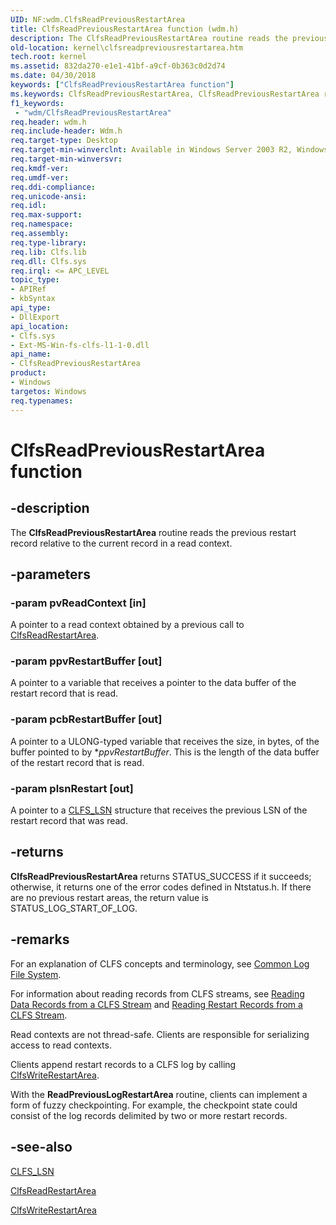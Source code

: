 ```yaml
---
UID: NF:wdm.ClfsReadPreviousRestartArea
title: ClfsReadPreviousRestartArea function (wdm.h)
description: The ClfsReadPreviousRestartArea routine reads the previous restart record relative to the current record in a read context.
old-location: kernel\clfsreadpreviousrestartarea.htm
tech.root: kernel
ms.assetid: 832da270-e1e1-41bf-a9cf-0b363c0d2d74
ms.date: 04/30/2018
keywords: ["ClfsReadPreviousRestartArea function"]
ms.keywords: ClfsReadPreviousRestartArea, ClfsReadPreviousRestartArea routine [Kernel-Mode Driver Architecture], Clfs_884a8a2f-adbf-415b-968e-2f82c3f5d7fa.xml, kernel.clfsreadpreviousrestartarea, wdm/ClfsReadPreviousRestartArea
f1_keywords:
 - "wdm/ClfsReadPreviousRestartArea"
req.header: wdm.h
req.include-header: Wdm.h
req.target-type: Desktop
req.target-min-winverclnt: Available in Windows Server 2003 R2, Windows Vista, and later versions of Windows.
req.target-min-winversvr: 
req.kmdf-ver: 
req.umdf-ver: 
req.ddi-compliance: 
req.unicode-ansi: 
req.idl: 
req.max-support: 
req.namespace: 
req.assembly: 
req.type-library: 
req.lib: Clfs.lib
req.dll: Clfs.sys
req.irql: <= APC_LEVEL
topic_type:
- APIRef
- kbSyntax
api_type:
- DllExport
api_location:
- Clfs.sys
- Ext-MS-Win-fs-clfs-l1-1-0.dll
api_name:
- ClfsReadPreviousRestartArea
product:
- Windows
targetos: Windows
req.typenames: 
---
```


# ClfsReadPreviousRestartArea function


## -description


The <b>ClfsReadPreviousRestartArea</b> routine reads the previous restart record relative to the current record in a read context.


## -parameters




### -param pvReadContext [in]

A pointer to a read context obtained by a previous call to <a href="https://docs.microsoft.com/windows-hardware/drivers/ddi/wdm/nf-wdm-clfsreadrestartarea">ClfsReadRestartArea</a>.


### -param ppvRestartBuffer [out]

A pointer to a variable that receives a pointer to the data buffer of the restart record that is read.


### -param pcbRestartBuffer [out]

A pointer to a ULONG-typed variable that receives the size, in bytes, of the buffer pointed to by *<i>ppvRestartBuffer</i>. This is the length of the data buffer of the restart record that is read.


### -param plsnRestart [out]

A pointer to a <a href="https://docs.microsoft.com/windows-hardware/drivers/ddi/wdm/ns-wdm-_cls_lsn">CLFS_LSN</a> structure that receives the previous LSN of the restart record that was read.


## -returns



<b>ClfsReadPreviousRestartArea</b> returns STATUS_SUCCESS if it succeeds; otherwise, it returns one of the error codes defined in Ntstatus.h. If there are no previous restart areas, the return value is STATUS_LOG_START_OF_LOG.




## -remarks



For an explanation of CLFS concepts and terminology, see <a href="https://docs.microsoft.com/windows-hardware/drivers/kernel/using-common-log-file-system">Common Log File System</a>.

For information about reading records from CLFS streams, see <a href="https://docs.microsoft.com/windows-hardware/drivers/kernel/reading-data-records-from-a-clfs-stream">Reading Data Records from a CLFS Stream</a> and <a href="https://docs.microsoft.com/windows-hardware/drivers/kernel/reading-restart-records-from-a-clfs-stream">Reading Restart Records from a CLFS Stream</a>.

Read contexts are not thread-safe. Clients are responsible for serializing access to read contexts.

Clients append restart records to a CLFS log by calling <a href="https://docs.microsoft.com/windows-hardware/drivers/ddi/wdm/nf-wdm-clfswriterestartarea">ClfsWriteRestartArea</a>.       

With the <b>ReadPreviousLogRestartArea</b> routine, clients can implement a form of fuzzy checkpointing. For example, the checkpoint state could consist of the log records delimited by two or more restart records. 




## -see-also




<a href="https://docs.microsoft.com/windows-hardware/drivers/ddi/wdm/ns-wdm-_cls_lsn">CLFS_LSN</a>



<a href="https://docs.microsoft.com/windows-hardware/drivers/ddi/wdm/nf-wdm-clfsreadrestartarea">ClfsReadRestartArea</a>



<a href="https://docs.microsoft.com/windows-hardware/drivers/ddi/wdm/nf-wdm-clfswriterestartarea">ClfsWriteRestartArea</a>
 

 

